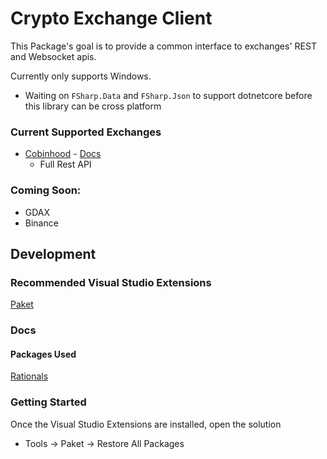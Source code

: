 # Crypto Exchange Client

This Package's goal is to provide a common interface to exchanges' REST and Websocket apis.

Currently only supports Windows.
 - Waiting on `FSharp.Data` and `FSharp.Json` to support dotnetcore before this library can be cross platform

### Current Supported Exchanges

 - [Cobinhood](https://cobinhood.com) - [Docs](https://cobinhood.github.io/api-public)
   - Full Rest API


### Coming Soon:

 - GDAX
 - Binance


## Development

### Recommended Visual Studio Extensions

[Paket](https://marketplace.visualstudio.com/items?itemName=SteffenForkmann.PaketforVisualStudio)

### Docs
#### Packages Used

[Rationals](https://github.com/tompazourek/Rationals)


### Getting Started

Once the Visual Studio Extensions are installed, open the solution
- Tools -> Paket -> Restore All Packages